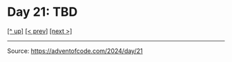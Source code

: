 # Day 21: TBD

[[^ up]](../../README.MD) [[< prev]](../day-20/README.MD) [[next >]](../day-22/README.MD) <!-- [[solution ✨]](./solve.py) -->

<!-- article begin -->

<!-- article end -->

---

Source: https://adventofcode.com/2024/day/21

